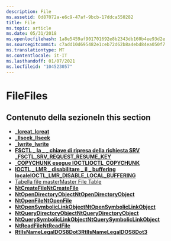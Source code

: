 ```yaml
---
description: File
ms.assetid: 0d87072a-e6c9-47af-9bcb-17ddca550282
title: File
ms.topic: article
ms.date: 05/31/2018
ms.openlocfilehash: 1a8e5459af901701692e8b2343db160b4ee93d2e
ms.sourcegitcommit: c7add10d695482e1ceb72d62b8a4ebd84ea050f7
ms.translationtype: MT
ms.contentlocale: it-IT
ms.lasthandoff: 01/07/2021
ms.locfileid: "104523057"
---
```

# <a name="files"></a><span data-ttu-id="2ad1c-103">File</span><span class="sxs-lookup"><span data-stu-id="2ad1c-103">Files</span></span>

## <a name="in-this-section"></a><span data-ttu-id="2ad1c-104">Contenuto della sezione</span><span class="sxs-lookup"><span data-stu-id="2ad1c-104">In this section</span></span>

-   [<span data-ttu-id="2ad1c-105">**\_lcreat**</span><span class="sxs-lookup"><span data-stu-id="2ad1c-105">**\_lcreat**</span></span>](/windows/win32/api/winbase/nf-winbase-_lcreat)
-   [<span data-ttu-id="2ad1c-106">**\_llseek**</span><span class="sxs-lookup"><span data-stu-id="2ad1c-106">**\_llseek**</span></span>](/windows/win32/api/winbase/nf-winbase-_llseek)
-   [<span data-ttu-id="2ad1c-107">**\_lwrite**</span><span class="sxs-lookup"><span data-stu-id="2ad1c-107">**\_lwrite**</span></span>](/windows/win32/api/winbase/nf-winbase-_lwrite)
-   [<span data-ttu-id="2ad1c-108">**FSCTL \_ la \_ \_ chiave di ripresa della richiesta SRV \_**</span><span class="sxs-lookup"><span data-stu-id="2ad1c-108">**FSCTL\_SRV\_REQUEST\_RESUME\_KEY**</span></span>](fsctl-srv-request-resume-key.md)
-   [<span data-ttu-id="2ad1c-109">**\_COPYCHUNK esegue IOCTL**</span><span class="sxs-lookup"><span data-stu-id="2ad1c-109">**IOCTL\_COPYCHUNK**</span></span>](ioctl-copychunk.md)
-   [<span data-ttu-id="2ad1c-110">**IOCTL \_ LMR \_ disabilitare \_ il \_ buffering locale**</span><span class="sxs-lookup"><span data-stu-id="2ad1c-110">**IOCTL\_LMR\_DISABLE\_LOCAL\_BUFFERING**</span></span>](ioctl-lmr-disable-local-buffering.md)
-   [<span data-ttu-id="2ad1c-111">Tabella file master</span><span class="sxs-lookup"><span data-stu-id="2ad1c-111">Master File Table</span></span>](master-file-table.md)
-   [<span data-ttu-id="2ad1c-112">**NtCreateFile**</span><span class="sxs-lookup"><span data-stu-id="2ad1c-112">**NtCreateFile**</span></span>](/windows/desktop/api/Winternl/nf-winternl-ntcreatefile)
-   [<span data-ttu-id="2ad1c-113">**NtOpenDirectoryObject**</span><span class="sxs-lookup"><span data-stu-id="2ad1c-113">**NtOpenDirectoryObject**</span></span>](ntopendirectoryobject.md)
-   [<span data-ttu-id="2ad1c-114">**NtOpenFile**</span><span class="sxs-lookup"><span data-stu-id="2ad1c-114">**NtOpenFile**</span></span>](/windows/desktop/api/Winternl/nf-winternl-ntopenfile)
-   [<span data-ttu-id="2ad1c-115">**NtOpenSymbolicLinkObject**</span><span class="sxs-lookup"><span data-stu-id="2ad1c-115">**NtOpenSymbolicLinkObject**</span></span>](ntopensymboliclinkobject.md)
-   [<span data-ttu-id="2ad1c-116">**NtQueryDirectoryObject**</span><span class="sxs-lookup"><span data-stu-id="2ad1c-116">**NtQueryDirectoryObject**</span></span>](ntquerydirectoryobject.md)
-   [<span data-ttu-id="2ad1c-117">**NtQuerySymbolicLinkObject**</span><span class="sxs-lookup"><span data-stu-id="2ad1c-117">**NtQuerySymbolicLinkObject**</span></span>](ntquerysymboliclinkobject.md)
-   [<span data-ttu-id="2ad1c-118">**NtReadFile**</span><span class="sxs-lookup"><span data-stu-id="2ad1c-118">**NtReadFile**</span></span>](ntreadfile.md)
-   [<span data-ttu-id="2ad1c-119">**RtlIsNameLegalDOS8Dot3**</span><span class="sxs-lookup"><span data-stu-id="2ad1c-119">**RtlIsNameLegalDOS8Dot3**</span></span>](/windows/desktop/api/Winternl/nf-winternl-rtlisnamelegaldos8dot3)

 

 



